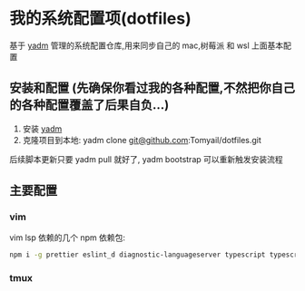 # 我的系统配置项(dotfiles)

基于 [yadm](https://yadm.io/) 管理的系统配置仓库,用来同步自己的 mac,树莓派 和 wsl 上面基本配置

## 安装和配置 (先确保你看过我的各种配置,不然把你自己的各种配置覆盖了后果自负...)

1. 安装 [yadm](https://yadm.io/docs/install)
2. 克隆项目到本地: yadm clone git@github.com:Tomyail/dotfiles.git

后续脚本更新只要 yadm pull 就好了, yadm bootstrap 可以重新触发安装流程


## 主要配置

### vim

vim lsp 依赖的几个 npm 依赖包:

```bash
npm i -g prettier eslint_d diagnostic-languageserver typescript typescript-language-server vim-language-server
```

### tmux

